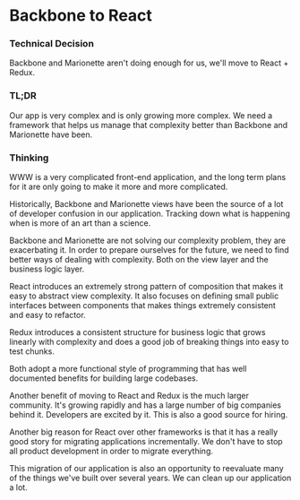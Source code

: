 # Backbone to React

### Technical Decision

Backbone and Marionette aren't doing enough for us, we'll move to React + Redux.

### TL;DR

Our app is very complex and is only growing more complex. We need a framework
that helps us manage that complexity better than Backbone and Marionette have
been.

### Thinking

WWW is a very complicated front-end application, and the long term plans for it
are only going to make it more and more complicated.

Historically, Backbone and Marionette views have been the source of a lot of
developer confusion in our application. Tracking down what is happening when is
more of an art than a science.

Backbone and Marionette are not solving our complexity problem, they are
exacerbating it. In order to prepare ourselves for the future, we need to find
better ways of dealing with complexity. Both on the view layer and the business
logic layer.

React introduces an extremely strong pattern of composition that makes it easy
to abstract view complexity. It also focuses on defining small public
interfaces between components that makes things extremely consistent and easy
to refactor.

Redux introduces a consistent structure for business logic that grows linearly
with complexity and does a good job of breaking things into easy to test
chunks.

Both adopt a more functional style of programming that has well documented
benefits for building large codebases.

Another benefit of moving to React and Redux is the much larger community. It's
growing rapidly and has a large number of big companies behind it. Developers
are excited by it. This is also a good source for hiring.

Another big reason for React over other frameworks is that it has a really good
story for migrating applications incrementally. We don't have to stop all
product development in order to migrate everything.

This migration of our application is also an opportunity to reevaluate many of
the things we've built over several years. We can clean up our application a
lot.

